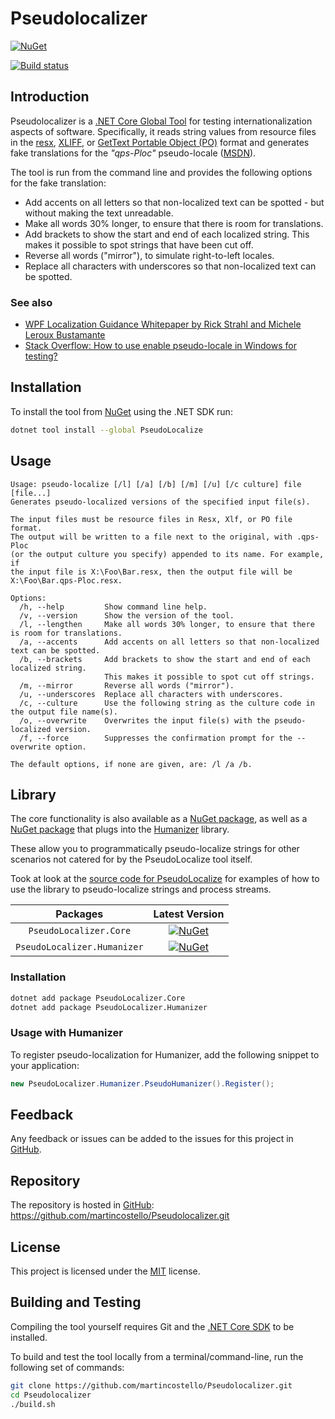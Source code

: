 # Pseudolocalizer

[![NuGet](https://buildstats.info/nuget/PseudoLocalize?includePreReleases=false)](https://www.nuget.org/packages/PseudoLocalize "Download PseudoLocalize from NuGet")

[![Build status](https://github.com/martincostello/Pseudolocalizer/workflows/build/badge.svg?branch=main&event=push)](https://github.com/martincostello/Pseudolocalizer/actions?query=workflow%3Abuild+branch%3Amain+event%3Apush)

## Introduction

Pseudolocalizer is a [.NET Core Global Tool](https://docs.microsoft.com/en-us/dotnet/core/tools/global-tools ".NET Core Global Tools overview") for testing internationalization aspects of software. Specifically, it reads string values from resource files in the [resx](https://docs.microsoft.com/en-us/dotnet/framework/resources/creating-resource-files-for-desktop-apps#resources-in-resx-files "Resources in .resx Files
"), [XLIFF](https://en.wikipedia.org/wiki/XLIFF "XLIFF"), or [GetText Portable Object (PO)](https://www.gnu.org/software/gettext/manual/html_node/PO-Files.html) format and generates fake translations for the _"qps-Ploc"_ pseudo-locale ([MSDN](https://docs.microsoft.com/en-gb/windows/desktop/Intl/using-pseudo-locales-for-localization-testing "Using pseudo-locales for localizability testing")).

The tool is run from the command line and provides the following options for the fake translation:

  * Add accents on all letters so that non-localized text can be spotted - but without making the text unreadable.
  * Make all words 30% longer, to ensure that there is room for translations.
  * Add brackets to show the start and end of each localized string.
  This makes it possible to spot strings that have been cut off.
  * Reverse all words ("mirror"), to simulate right-to-left locales.
  * Replace all characters with underscores so that non-localized text can be spotted.

### See also

  * [WPF Localization Guidance Whitepaper by Rick Strahl and Michele Leroux Bustamante](https://archive.codeplex.com/?p=wpflocalization "WPF Localization Guidance")
  * [Stack Overflow: How to use enable pseudo-locale in Windows for testing?](https://stackoverflow.com/questions/7042920/how-to-use-enable-pseudo-locale-in-windows-for-testing/ "How to use enable pseudo-locale in Windows for testing?")

## Installation

To install the tool from [NuGet](https://www.nuget.org/packages/PseudoLocalize "PseudoLocalize on NuGet.org") using the .NET SDK run:

```sh
dotnet tool install --global PseudoLocalize
```

## Usage

```
Usage: pseudo-localize [/l] [/a] [/b] [/m] [/u] [/c culture] file [file...]
Generates pseudo-localized versions of the specified input file(s).

The input files must be resource files in Resx, Xlf, or PO file format.
The output will be written to a file next to the original, with .qps-Ploc
(or the output culture you specify) appended to its name. For example, if
the input file is X:\Foo\Bar.resx, then the output file will be
X:\Foo\Bar.qps-Ploc.resx.

Options:
  /h, --help         Show command line help.
  /v, --version      Show the version of the tool.
  /l, --lengthen     Make all words 30% longer, to ensure that there is room for translations.
  /a, --accents      Add accents on all letters so that non-localized text can be spotted.
  /b, --brackets     Add brackets to show the start and end of each localized string.
                     This makes it possible to spot cut off strings.
  /m, --mirror       Reverse all words ("mirror").
  /u, --underscores  Replace all characters with underscores.
  /c, --culture      Use the following string as the culture code in the output file name(s).
  /o, --overwrite    Overwrites the input file(s) with the pseudo-localized version.
  /f, --force        Suppresses the confirmation prompt for the --overwrite option.

The default options, if none are given, are: /l /a /b.
```

## Library

The core functionality is also available as a [NuGet package](https://www.nuget.org/packages/PseudoLocalizer.Core/ "PseudoLocalizer.Core on NuGet.org"), as well as a [NuGet package](https://www.nuget.org/packages/PseudoLocalizer.Humanizer/ "") that plugs into the [Humanizer](https://github.com/Humanizr/Humanizer) library.

These allow you to programmatically pseudo-localize strings for other scenarios not catered for by the PseudoLocalize tool itself.

Took at look at the [source code for PseudoLocalize](https://github.com/martincostello/Pseudolocalizer/blob/3e988d301d1e93e3802434ff8fad7f77e421d266/PseudoLocalize/Program.cs#L316-L354) for examples of how to use the library to pseudo-localize strings and process streams.

| Packages | Latest Version |
|:-:|:-:|
| `PseudoLocalizer.Core` |  [![NuGet](https://buildstats.info/nuget/PseudoLocalizer.Core?includePreReleases=false)](https://www.nuget.org/packages/PseudoLocalizer.Core "Download PseudoLocalizer.Core from NuGet") |
| `PseudoLocalizer.Humanizer` | [![NuGet](https://buildstats.info/nuget/PseudoLocalizer.Humanizer?includePreReleases=false)](https://www.nuget.org/packages/PseudoLocalizer.Humanizer "Download PseudoLocalizer.Humanizer from NuGet") |

### Installation

```sh
dotnet add package PseudoLocalizer.Core
dotnet add package PseudoLocalizer.Humanizer
```

### Usage with Humanizer

To register pseudo-localization for Humanizer, add the following snippet to your application:

```csharp
new PseudoLocalizer.Humanizer.PseudoHumanizer().Register();
```

## Feedback

Any feedback or issues can be added to the issues for this project in [GitHub](https://github.com/martincostello/Pseudolocalizer/issues "Issues for this project on GitHub.com").

## Repository

The repository is hosted in [GitHub](https://github.com/martincostello/Pseudolocalizer "This project on GitHub.com"): https://github.com/martincostello/Pseudolocalizer.git

## License

This project is licensed under the [MIT](https://github.com/martincostello/Pseudolocalizer/blob/main/LICENSE "The MIT license") license.

## Building and Testing

Compiling the tool yourself requires Git and the [.NET Core SDK](https://www.microsoft.com/net/download/core "Download the .NET Core SDK") to be installed.

To build and test the tool locally from a terminal/command-line, run the following set of commands:

```sh
git clone https://github.com/martincostello/Pseudolocalizer.git
cd Pseudolocalizer
./build.sh
```
